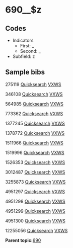 # 690\_\_$z

## Codes

-   Indicators
    -   First: \_
    -   Second: \_
-   Subfield: z

## Sample bibs

275119 [Quicksearch](https://search.library.yale.edu/catalog/275119) [VXWS](http://prodorbis.library.yale.edu:7014/vxws/GetHoldingsService?bibId=275119)

346108 [Quicksearch](https://search.library.yale.edu/catalog/346108) [VXWS](http://prodorbis.library.yale.edu:7014/vxws/GetHoldingsService?bibId=346108)

564985 [Quicksearch](https://search.library.yale.edu/catalog/564985) [VXWS](http://prodorbis.library.yale.edu:7014/vxws/GetHoldingsService?bibId=564985)

773362 [Quicksearch](https://search.library.yale.edu/catalog/773362) [VXWS](http://prodorbis.library.yale.edu:7014/vxws/GetHoldingsService?bibId=773362)

1377245 [Quicksearch](https://search.library.yale.edu/catalog/1377245) [VXWS](http://prodorbis.library.yale.edu:7014/vxws/GetHoldingsService?bibId=1377245)

1378772 [Quicksearch](https://search.library.yale.edu/catalog/1378772) [VXWS](http://prodorbis.library.yale.edu:7014/vxws/GetHoldingsService?bibId=1378772)

1511966 [Quicksearch](https://search.library.yale.edu/catalog/1511966) [VXWS](http://prodorbis.library.yale.edu:7014/vxws/GetHoldingsService?bibId=1511966)

1519996 [Quicksearch](https://search.library.yale.edu/catalog/1519996) [VXWS](http://prodorbis.library.yale.edu:7014/vxws/GetHoldingsService?bibId=1519996)

1526353 [Quicksearch](https://search.library.yale.edu/catalog/1526353) [VXWS](http://prodorbis.library.yale.edu:7014/vxws/GetHoldingsService?bibId=1526353)

3012487 [Quicksearch](https://search.library.yale.edu/catalog/3012487) [VXWS](http://prodorbis.library.yale.edu:7014/vxws/GetHoldingsService?bibId=3012487)

3255873 [Quicksearch](https://search.library.yale.edu/catalog/3255873) [VXWS](http://prodorbis.library.yale.edu:7014/vxws/GetHoldingsService?bibId=3255873)

4951297 [Quicksearch](https://search.library.yale.edu/catalog/4951297) [VXWS](http://prodorbis.library.yale.edu:7014/vxws/GetHoldingsService?bibId=4951297)

4951298 [Quicksearch](https://search.library.yale.edu/catalog/4951298) [VXWS](http://prodorbis.library.yale.edu:7014/vxws/GetHoldingsService?bibId=4951298)

4951299 [Quicksearch](https://search.library.yale.edu/catalog/4951299) [VXWS](http://prodorbis.library.yale.edu:7014/vxws/GetHoldingsService?bibId=4951299)

4951300 [Quicksearch](https://search.library.yale.edu/catalog/4951300) [VXWS](http://prodorbis.library.yale.edu:7014/vxws/GetHoldingsService?bibId=4951300)

12255056 [Quicksearch](https://search.library.yale.edu/catalog/12255056) [VXWS](http://prodorbis.library.yale.edu:7014/vxws/GetHoldingsService?bibId=12255056)

**Parent topic:**[690](../../tags/690/690.md)

